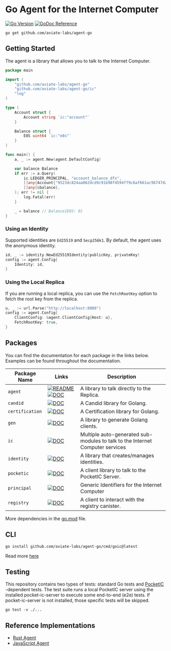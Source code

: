 # Go Agent for the Internet Computer

[![Go Version](https://img.shields.io/github/go-mod/go-version/aviate-labs/agent-go.svg)](https://github.com/aviate-labs/agent-go)
[![GoDoc Reference](https://img.shields.io/badge/godoc-reference-blue.svg)](https://pkg.go.dev/github.com/aviate-labs/agent-go)

```shell
go get github.com/aviate-labs/agent-go
```

## Getting Started

The agent is a library that allows you to talk to the Internet Computer.

```go
package main

import (
	"github.com/aviate-labs/agent-go"
	"github.com/aviate-labs/agent-go/ic"
	"log"
)

type (
	Account struct {
		Account string `ic:"account"`
	}

	Balance struct {
		E8S uint64 `ic:"e8s"`
	}
)

func main() {
	a, _ := agent.New(agent.DefaultConfig)

	var balance Balance
	if err := a.Query(
		ic.LEDGER_PRINCIPAL, "account_balance_dfx",
		[]any{Account{"9523dc824aa062dcd9c91b98f4594ff9c6af661ac96747daef2090b7fe87037d"}},
		[]any{&balance},
	); err != nil {
		log.Fatal(err)
	}

	_ = balance // Balance{E8S: 0}
}

```

### Using an Identity

Supported identities are `Ed25519` and `Secp256k1`. By default, the agent uses the anonymous identity.

```go
id, _ := identity.NewEd25519Identity(publicKey, privateKey)
config := agent.Config{
    Identity: id,
}
```

### Using the Local Replica

If you are running a local replica, you can use the `FetchRootKey` option to fetch the root key from the replica.

```go
u, _ := url.Parse("http://localhost:8000")
config := agent.Config{
    ClientConfig: &agent.ClientConfig{Host: u},
    FetchRootKey: true,
}
```

## Packages

You can find the documentation for each package in the links below. Examples can be found throughout the documentation.

| Package Name    | Links                                                                                                                                                                                                 | Description                                                                   |
|-----------------|-------------------------------------------------------------------------------------------------------------------------------------------------------------------------------------------------------|-------------------------------------------------------------------------------|
| `agent`         | [![README](https://img.shields.io/badge/-README-green)](https://github.com/aviate-labs/agent-go) [![DOC](https://img.shields.io/badge/-DOC-blue)](https://pkg.go.dev/github.com/aviate-labs/agent-go) | A library to talk directly to the Replica.                                    |  
| `candid`        | [![DOC](https://img.shields.io/badge/-DOC-blue)](https://pkg.go.dev/github.com/aviate-labs/agent-go/candid)                                                                                           | A Candid library for Golang.                                                  |
| `certification` | [![DOC](https://img.shields.io/badge/-DOC-blue)](https://pkg.go.dev/github.com/aviate-labs/agent-go/certificate)                                                                                      | A Certification library for Golang.                                           |
| `gen`           | [![DOC](https://img.shields.io/badge/-DOC-blue)](https://pkg.go.dev/github.com/aviate-labs/agent-go/gen)                                                                                              | A library to generate Golang clients.                                         |
| `ic`            | [![DOC](https://img.shields.io/badge/-DOC-blue)](https://pkg.go.dev/github.com/aviate-labs/agent-go/ic)                                                                                               | Multiple auto-generated sub-modules to talk to the Internet Computer services |
| `identity`      | [![DOC](https://img.shields.io/badge/-DOC-blue)](https://pkg.go.dev/github.com/aviate-labs/agent-go/identity)                                                                                         | A library that creates/manages identities.                                    |
| `pocketic`      | [![DOC](https://img.shields.io/badge/-DOC-blue)](https://pkg.go.dev/github.com/aviate-labs/agent-go/pocketic)                                                                                         | A client library to talk to the PocketIC Server.                              |
| `principal`     | [![DOC](https://img.shields.io/badge/-DOC-blue)](https://pkg.go.dev/github.com/aviate-labs/agent-go/principal)                                                                                        | Generic Identifiers for the Internet Computer                                 |
| `registry`      | [![DOC](https://img.shields.io/badge/-DOC-blue)](https://pkg.go.dev/github.com/aviate-labs/agent-go/registry)                                                                                         | A client to interact with the registry canister.                              |

More dependencies in the [go.mod](./go.mod) file.

## CLI

```shell
go install github.com/aviate-labs/agent-go/cmd/goic@latest
```

Read more [here](cmd/goic/README.md)

## Testing

This repository contains two types of tests: standard Go tests and [PocketIC](https://github.com/dfinity/pocketic)
-dependent tests. The test suite runs a local PocketIC server using the installed pocket-ic-server to execute some
end-to-end (e2e) tests. If pocket-ic-server is not installed, those specific tests will be skipped.

```shell
go test -v ./...
```

## Reference Implementations

- [Rust Agent](https://github.com/dfinity/agent-rs/)
- [JavaScript Agent](https://github.com/dfinity/agent-js/)
